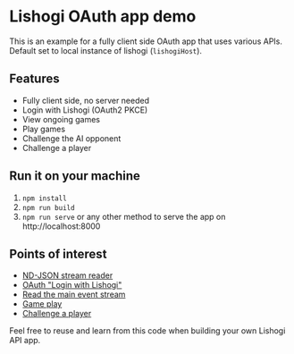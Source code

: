 # Lishogi OAuth app demo

This is an example for a fully client side OAuth app that uses various APIs. Default set to local instance of lishogi (`lishogiHost`).

## Features

- Fully client side, no server needed
- Login with Lishogi (OAuth2 PKCE)
- View ongoing games
- Play games
- Challenge the AI opponent
- Challenge a player

## Run it on your machine

1. `npm install`
1. `npm run build`
1. `npm run serve` or any other method to serve the app on http://localhost:8000

## Points of interest

- [ND-JSON stream reader](https://github.com/WandererXII/api-demo/blob/master/src/ndJsonStream.ts)
- [OAuth "Login with Lishogi"](https://github.com/WandererXII/api-demo/blob/master/src/auth.ts)
- [Read the main event stream](https://github.com/WandererXII/api-demo/blob/master/src/ctrl.ts)
- [Game play](https://github.com/WandererXII/api-demo/blob/master/src/game.ts)
- [Challenge a player](https://github.com/WandererXII/api-demo/blob/master/src/challenge.ts)

Feel free to reuse and learn from this code when building your own Lishogi API app.
